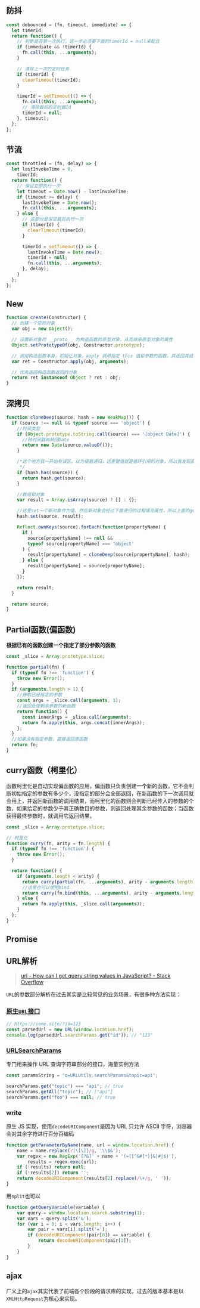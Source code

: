 ## 防抖

```javascript
const debounced = (fn, timeout, immediate) => {
  let timerId;
  return function() {
    // 判断是否第一次执行，这一步必须要下面的timerId = null来配合
    if (immediate && !timerId) {
      fn.call(this, ...arguments);
    }

    // 清除上一次的定时任务
    if (timerId) {
      clearTimeout(timerId);
    }

    timerId = setTimeout(() => {
      fn.call(this, ...arguments);
      // 清除最后的定时器Id
      timerId = null;
    }, timeout);
  };
};
```

## 节流

```javascript
const throttled = (fn, delay) => {
  let lastInvokeTime = 0,
    timerId;
  return function() {
    // 保证立即执行一次
    let timeout = Date.now() - lastInvokeTime;
    if (timeout >= delay) {
      lastInvokeTime = Date.now();
      fn.call(this, ...arguments);
    } else {
      // 这部分是保证最后执行一次
      if (timerId) {
        clearTimeout(timerId);
      }

      timerId = setTimeout(() => {
        lastInvokeTime = Date.now();
        timerId = null;
        fn.call(this, ...arguments);
      }, delay);
    }
  };
};
```

## New

```javascript
function create(Constructor) {
  // 创建一个空的对象
  var obj = new Object();

  // 设置新对象的 __proto__ 为构造函数的原型对象，从而继承原型对象的属性
  Object.setPrototypeOf(obj, Constructor.prototype);

  // 调用构造函数本身，初始化对象，apply 调用指定 this 值和参数的函数，并返回其结果
  var ret = Constructor.apply(obj, arguments);

  // 优先返回构造函数返回的对象
  return ret instanceof Object ? ret : obj;
}
```

## 深拷贝

```javascript
function cloneDeep(source, hash = new WeakMap()) {
  if (source !== null && typeof source === 'object') {
    //时间类型
    if (Object.prototype.toString.call(source) === '[object Date]') {
      //转时间戳再转回Date
      return new Date(source.valueOf());
    }

    /*这个地方我一开始有误区，以为根据递归，这里键值就是循环引用的对象，所以我发现直接返回source的拷贝结果也一样，之前还见过部分博客就是写的直接返回source，其实不行，因为WeakMap的键实际是对象的指针，直接返回键则还是以前对象的引用，这样拷贝完的对象和源对象内部同名属性持有的还是同一引用，还是会相互影响
     */
    if (hash.has(source)) {
      return hash.get(source);
    }

    //数组和对象
    var result = Array.isArray(source) ? [] : {};

    //这里set一个新对象作为值，然后新对象会经过下面递归的过程填充属性，所以上面的get拿到的是新的对象
    hash.set(source, result);

    Reflect.ownKeys(source).forEach(function(propertyName) {
      if (
        source[propertyName] !== null &&
        typeof source[propertyName] === 'object'
      ) {
        result[propertyName] = cloneDeep(source[propertyName], hash);
      } else {
        result[propertyName] = source[propertyName];
      }
    });

    return result;
  }

  return source;
}
```

## Partial函数(偏函数)

**根据已有的函数创建一个指定了部分参数的函数**

```javascript
const _slice = Array.prototype.slice;

function partial(fn) {
  if (typeof fn !== 'function') {
    throw new Error();
  }
  if (arguments.length > 1) {
    //获取已经指定的参数
    const args = _slice.call(arguments, 1);
    //返回处理剩余参数的新函数
    return function() {
      const innerArgs = _slice.call(arguments);
      return fn.apply(this, args.concat(innerArgs));
    };
  }
  //如果没有指定参数，直接返回原函数
  return fn;
}
```

## curry函数（柯里化）

函数柯里化是自动实现偏函数的应用，偏函数只负责创建**一个**新的函数，它不会判断初始指定的参数有多少个，没指定的部分会全部返回，在新函数的下一次调用就会用上，并返回新函数的调用结果，而柯里化的函数则会判断已经传入的参数的个数，如果给定的参数少于其正确数目的参数，则返回处理其余参数的函数；当函数获得最终参数时，就调用它返回结果。

```javascript
const _slice = Array.prototype.slice;

// 柯里化
function curry(fn, arity = fn.length) {
  if (typeof fn !== 'function') {
    throw new Error();
  }

  return function() {
    if (arguments.length < arity) {
      return curry(partial(fn, ...arguments), arity - arguments.length);
      //这里也可以使用bind
      return curry(fn.bind(this, ...arguments), arity - arguments.length);
    } else {
      return fn.apply(this, _slice.call(arguments));
    }
  };
}
```

## Promise

## URL解析

> [url - How can I get query string values in JavaScript? - Stack Overflow](https://stackoverflow.com/questions/901115/how-can-i-get-query-string-values-in-javascript)

`URL`的参数部分解析在过去其实是比较常见的业务场景，有很多种方法实现：

### [原生`URL`接口](https://developer.mozilla.org/en-US/docs/Web/API/URL)

```javascript
// https://some.site/?id=123
const parsedUrl = new URL(window.location.href);
console.log(parsedUrl.searchParams.get("id")); // "123"
```

### [URLSearchParams](https://developer.mozilla.org/en-US/docs/Web/API/URLSearchParams)

专门用来操作 URL 查询字符串部分的接口，海量实例方法

```javascript
const paramsString = "q=URLUtils.searchParams&topic=api";

searchParams.get("topic") === "api"; // true
searchParams.getAll("topic"); // ["api"]
searchParams.get("foo") === null; // true
```

### write

原生 JS 实现，使用`decodeURIComponent`是因为 URL 只允许 ASCII 字符，浏览器会对其余字符进行百分百编码

```javascript
function getParameterByName(name, url = window.location.href) {
    name = name.replace(/[\[\]]/g, '\\$&');
    var regex = new RegExp('[?&]' + name + '(=([^&#]*)|&|#|$)'),
        results = regex.exec(url);
    if (!results) return null;
    if (!results[2]) return '';
    return decodeURIComponent(results[2].replace(/\+/g, ' '));
}
```

用`split`也可以

```javascript
function getQueryVariable(variable) {
    var query = window.location.search.substring(1);
    var vars = query.split('&');
    for (var i = 0; i < vars.length; i++) {
        var pair = vars[i].split('=');
        if (decodeURIComponent(pair[0]) == variable) {
            return decodeURIComponent(pair[1]);
        }
    }
}
```

## ajax

广义上的`ajax`其实代表了前端各个阶段的请求库的实现，过去的版本基本是以`XMLHttpRequest`为核心来实现。

```
```



